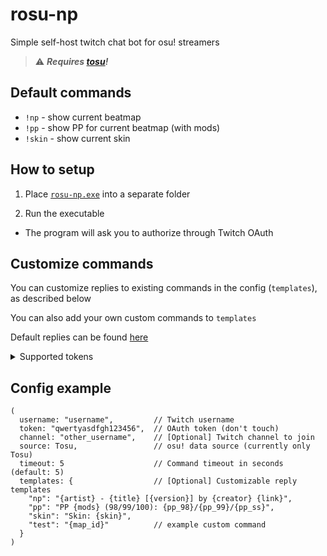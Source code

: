 # rosu-np

Simple self-host twitch chat bot for osu! streamers

> ⚠ ***Requires [tosu](https://tosu.app/)!***

## Default commands

* `!np` - show current beatmap
* `!pp` - show PP for current beatmap (with mods)
* `!skin` - show current skin

## How to setup

1. Place [`rosu-np.exe`](https://github.com/uzervlad/rosu-np/releases/latest) into a separate folder

2. Run the executable

  * The program will ask you to authorize through Twitch OAuth

## Customize commands

You can customize replies to existing commands in the config (`templates`), as described below

You can also add your own custom commands to `templates`

Default replies can be found [here](src/config.rs)

<details>
  <summary>Supported tokens</summary>
  
  - `artist`/`artist_unicode`
  - `title`/`title_unicode`
  - `version` - difficulty name
  - `creator`
  - `mods` - has a `+` in front when mods are selected
  - `skin`
  - `map_id`
  - `link` - beatmap link, empty when `map_id` is 0
  - `stars`
  - `cs`/`ar`/`od`/`hp`
  - `pp_95`/`pp_96`/`pp_97`/`pp_98`/`pp_99`/`pp_ss`
  - `gamemode` - `osu`/`taiko`/`catch`/`mania`
</details>

## Config example

```ron
(
  username: "username",         // Twitch username
  token: "qwertyasdfgh123456",  // OAuth token (don't touch)
  channel: "other_username",    // [Optional] Twitch channel to join
  source: Tosu,                 // osu! data source (currently only Tosu)
  timeout: 5                    // Command timeout in seconds (default: 5)
  templates: {                  // [Optional] Customizable reply templates
    "np": "{artist} - {title} [{version}] by {creator} {link}",
    "pp": "PP {mods} (98/99/100): {pp_98}/{pp_99}/{pp_ss}",
    "skin": "Skin: {skin}",
    "test": "{map_id}"          // example custom command
  }
)
```